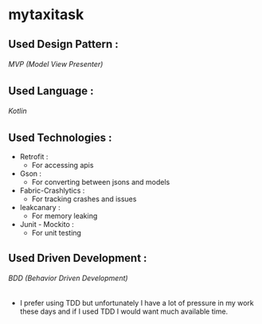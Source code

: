 # mytaxitask

## Used Design Pattern :  
###### MVP (Model View Presenter)

## Used Language :
###### Kotlin

## Used Technologies :
* Retrofit :  
    * For accessing apis
* Gson : 
    * For converting between jsons and models
* Fabric-Crashlytics :
    * For tracking crashes and issues
* leakcanary :
    * For memory leaking
* Junit - Mockito : 
    * For unit testing
    
## Used Driven Development : 
###### BDD (Behavior Driven Development)
* I prefer using TDD but unfortunately I have a lot of pressure in my work these days and if I used TDD I would want much available time.
